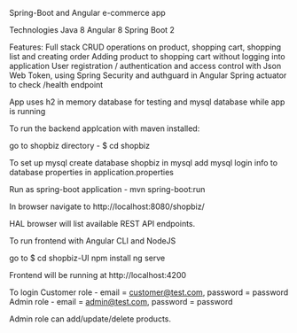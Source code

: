 Spring-Boot and Angular e-commerce app

Technologies
Java 8
Angular 8
Spring Boot 2

Features:
Full stack CRUD operations on product, shopping cart, shopping list and creating order
Adding product to shopping cart without logging into application
User registration / authentication  and access control with Json Web Token, using Spring Security and authguard in Angular
Spring actuator to check /health endpoint

App uses h2 in memory database for testing and mysql database while app is running

To run the backend applcation with maven installed:

go to shopbiz directory - $ cd shopbiz

To set up mysql 
create database shopbiz in mysql 
add mysql login info to database properties in application.properties


Run as spring-boot application - mvn spring-boot:run

In browser navigate to http://localhost:8080/shopbiz/

HAL browser will list available REST API endpoints.

To run frontend with Angular CLI and NodeJS

go to $ cd shopbiz-UI
npm install
ng serve

Frontend will be running at http://localhost:4200

To login 
Customer role - email = customer@test.com, password = password
Admin role - email = admin@test.com, password = password

Admin role can add/update/delete products.






